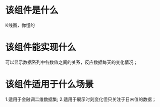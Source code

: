 # 该组件是什么
K线图，你懂的

# 该组件能实现什么
可以显示数据系列中各数值之间的关系，反应数据每天的变化情况；

# 该组件适用于什么场景
1.适用于金融调二维数据集;
2.适用于展示时刻变化但只关注于日末值的数据；

